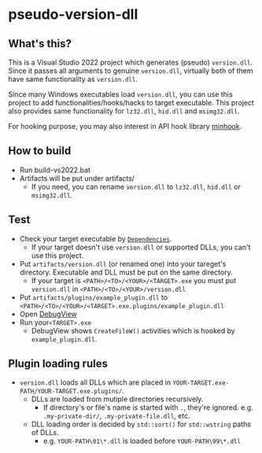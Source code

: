 # pseudo-version-dll

## What's this?

This is a Visual Studio 2022 project which generates (pseudo) `version.dll`.  Since it passes all arguments to genuine `version.dll`, virtually both of them have same functionality as `version.dll`.

Since many Windows executables load `version.dll`, you can use this project to add functionalities/hooks/hacks to target executable.
This project also provides same functionality for `lz32.dll`, `hid.dll` and `msimg32.dll`.

For hooking purpose, you may also interest in API hook library [minhook](https://github.com/TsudaKageyu/minhook).


## How to build

- Run build-vs2022.bat
- Artifacts will be put under artifacts/
  - If you need, you can rename `version.dll` to `lz32.dll`, `hid.dll` or `msimg32.dll`.


## Test

- Check your target executable by [`Dependencies`](https://github.com/lucasg/Dependencies).
  - If your target doesn't use `version.dll` or supported DLLs, you can't use this project.
- Put `artifacts/version.dll` (or renamed one) into your tareget's directory.  Executable and DLL must be put on the same directory.
  - If your target is `<PATH>/<TO>/<YOUR>/<TARGET>.exe` you must put `version.dll` in `<PATH>/<TO>/<YOUR>/version.dll`
- Put `artifacts/plugins/example_plugin.dll` to `<PATH>/<TO>/<YOUR>/<TARGET>.exe.plugins/example_plugin.dll`
- Open [DebugView](https://docs.microsoft.com/en-us/sysinternals/downloads/debugview)
- Run your`<TARGET>.exe`
  - DebugView shows `CreateFileW()` activities which is hooked by `example_plugin.dll`.


## Plugin loading rules

- `version.dll` loads all DLLs which are placed in `YOUR-TARGET.exe-PATH/YOUR-TARGET.exe.plugins/`.
    - DLLs are loaded from mutiple directories recursively.
        - If directory's or file's name is started with `.`, they're ignored. e.g. `.my-private-dir/`, `.my-private-file.dll`, etc.
    - DLL loading order is decided by `std::sort()` for `std::wstring` paths of DLLs.
        - e.g. `YOUR-PATH\01\*.dll` is loaded before `YOUR-PATH\99\*.dll` 
